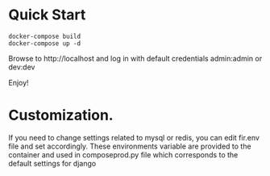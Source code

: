 # Quick Start

```
docker-compose build
docker-compose up -d
```

Browse to http://localhost and log in with default credentials admin:admin or dev:dev

Enjoy!

# Customization. 

If you need to change settings related to mysql or redis, you can edit fir.env file and set accordingly. These environments variable are provided to the container and used in composeprod.py file which corresponds to the default settings for django